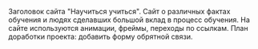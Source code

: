 Заголовок сайта "Научиться учиться".
Сайт о различных фактах обучения и людях сделавших большой вклад в процесс обучения.
На сайте используются анимации, фреймы, переходы по ссылкам.
План доработки проекта: добавить форму обрятной связи.